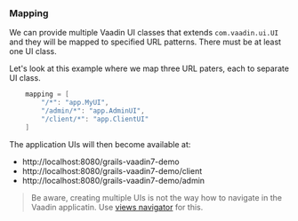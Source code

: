 ### Mapping

We can provide multiple Vaadin UI classes that extends `com.vaadin.ui.UI` and they will be mapped to specified URL patterns. There must be at least one UI class.

Let's look at this example where we map three URL paters, each to separate UI class.

``` java
    mapping = [
        "/*": "app.MyUI",
        "/admin/*": "app.AdminUI",
        "/client/*": "app.ClientUI"
    ]
```

The application UIs will then become available at:
* http://localhost:8080/grails-vaadin7-demo
* http://localhost:8080/grails-vaadin7-demo/client
* http://localhost:8080/grails-vaadin7-demo/admin

> Be aware, creating multiple UIs is not the way how to navigate in the Vaadin applicatin. Use [views navigator](https://vaadin.com/book/-/page/application.architecture.html#application.architecture.navigation) for this.


